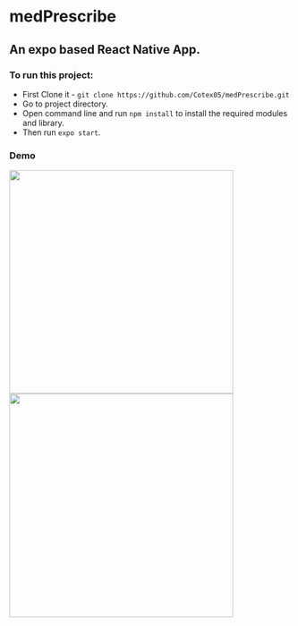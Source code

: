 # medPrescribe
 ## An expo based React Native App.
 
### To run this project:
* First Clone it - `git clone https://github.com/Cotex05/medPrescribe.git`
* Go to project directory.
* Open command line and run `npm install` to install the required modules and library.
* Then run `expo start`.

### Demo

<div>
<img width="400" src="https://user-images.githubusercontent.com/61322721/149610704-a1582906-16f9-4a60-b732-8fa691362bca.jpg" />
<img width="400" src="https://user-images.githubusercontent.com/61322721/149610711-63ed2662-ca53-46f0-a9ed-a4f1286aef7e.jpg" />
</div>
